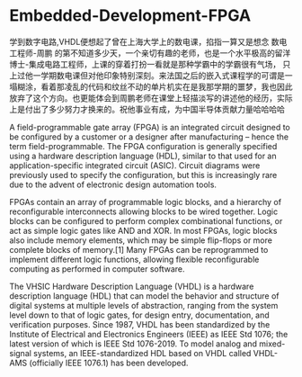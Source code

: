 # Embedded-Development-FPGA

学到数字电路,VHDL便想起了曾在上海大学上的数电课，掐指一算又是想念 数电工程师-周鹏 的第不知道多少天，一个亲切有趣的老师，也是一个水平极高的留洋博士-集成电路工程师，上课的穿着打扮一看就是那种学霸中的学霸很有气场，
只上过他一学期数电课但对他印象特别深刻。来法国之后的嵌入式课程学的可谓是一塌糊涂，看着那凌乱的代码和纹丝不动的单片机实在是我那学期的噩梦，我也因此放弃了这个方向。也更能体会到周鹏老师在课堂上轻描淡写的讲述他的经历，实际上是付出了多少努力才换来的。祝他事业有成，为中国半导体贡献力量哈哈哈哈

A field-programmable gate array (FPGA) is an integrated circuit designed to be configured by a customer or a designer after manufacturing – hence the term field-programmable. The FPGA configuration is generally specified using a hardware description language (HDL), similar to that used for an application-specific integrated circuit (ASIC). Circuit diagrams were previously used to specify the configuration, but this is increasingly rare due to the advent of electronic design automation tools.



FPGAs contain an array of programmable logic blocks, and a hierarchy of reconfigurable interconnects allowing blocks to be wired together. Logic blocks can be configured to perform complex combinational functions, or act as simple logic gates like AND and XOR. In most FPGAs, logic blocks also include memory elements, which may be simple flip-flops or more complete blocks of memory.[1] Many FPGAs can be reprogrammed to implement different logic functions, allowing flexible reconfigurable computing as performed in computer software.



The VHSIC Hardware Description Language (VHDL) is a hardware description language (HDL) that can model the behavior and structure of digital systems at multiple levels of abstraction, ranging from the system level down to that of logic gates, for design entry, documentation, and verification purposes. Since 1987, VHDL has been standardized by the Institute of Electrical and Electronics Engineers (IEEE) as IEEE Std 1076; the latest version of which is IEEE Std 1076-2019. To model analog and mixed-signal systems, an IEEE-standardized HDL based on VHDL called VHDL-AMS (officially IEEE 1076.1) has been developed.




